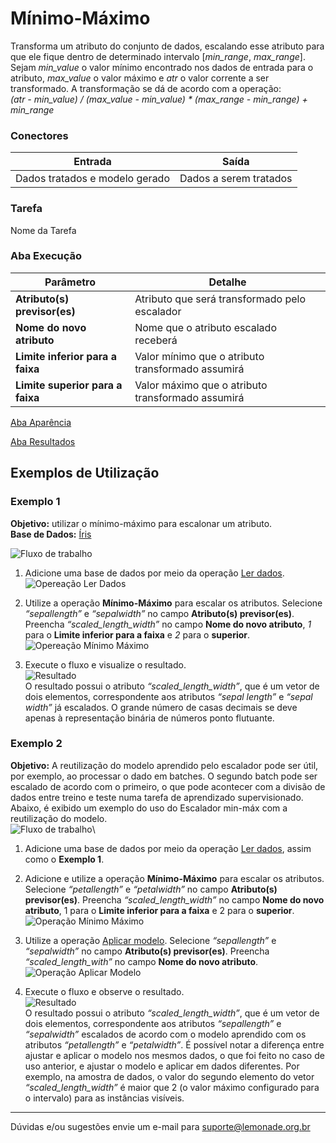 # Mínimo-Máximo

Transforma um atributo do conjunto de dados, escalando esse atributo para que ele fique dentro de determinado intervalo [*min_range*, *max_range*]. Sejam *min_value* o valor mínimo encontrado nos dados de entrada para o atributo, *max_value* o valor máximo e *atr* o valor corrente a ser transformado. A transformação se dá de acordo com a operação:\
*(atr - min_value) / (max_value - min_value) * (max_range - min_range) + min_range*

### Conectores
| Entrada | Saída |
| --- | --- |
| Dados tratados e modelo gerado | Dados a serem tratados |

### Tarefa
Nome da Tarefa

### Aba Execução
| Parâmetro | Detalhe |
| --- | --- |
| **Atributo(s) previsor(es)** | Atributo que será transformado pelo escalador |
| **Nome do novo atributo** | Nome que o atributo escalado receberá |
| **Limite inferior para a faixa** | Valor mínimo que o atributo transformado assumirá |
| **Limite superior para a faixa** | Valor máximo que o atributo transformado assumirá |

[Aba Aparência][1]

[Aba Resultados][2] 

## Exemplos de Utilização
### Exemplo 1
**Objetivo:** utilizar o mínimo-máximo para escalonar um atributo.\
**Base de Dados:** [Íris][3]

![Fluxo de trabalho](/img/spark/pre-processamento-de-dados/redefinir-escala-minimo-maximo/image4.png)

1. Adicione uma base de dados por meio da operação [Ler dados][4].\
![Opereação Ler Dados](/img/spark/pre-processamento-de-dados/redefinir-escala-minimo-maximo/image1.png)

2. Utilize a operação **Mínimo-Máximo** para escalar os atributos. Selecione *“sepallength”* e *“sepalwidth”* no campo **Atributo(s) previsor(es)**. Preencha *“scaled_length_width”* no campo **Nome do novo atributo**, *1* para o **Limite inferior para a faixa** e *2* para o **superior**.\
![Opereação Mínimo Máximo](/img/spark/pre-processamento-de-dados/redefinir-escala-minimo-maximo/image8.png)

3. Execute o fluxo e visualize o resultado.\
![Resultado](/img/spark/pre-processamento-de-dados/redefinir-escala-minimo-maximo/image7.png)\
O resultado possui o atributo *“scaled_length_width”*, que é um vetor de dois elementos, correspondente aos atributos *“sepal length”* e *“sepal width”* já escalados. O grande número de casas decimais se deve apenas à representação binária de números ponto flutuante.

### Exemplo 2

**Objetivo:** A reutilização do modelo aprendido pelo escalador pode ser útil, por exemplo, ao processar o dado em batches. O segundo batch pode ser escalado de acordo com o primeiro, o que pode acontecer com a divisão de dados entre treino e teste numa tarefa de aprendizado supervisionado. Abaixo, é exibido um exemplo do uso do Escalador min-máx com a reutilização do modelo.\
![Fluxo de trabalho](/img/spark/pre-processamento-de-dados/redefinir-escala-minimo-maximo/image2.png)\

1. Adicione uma base de dados por meio da operação [Ler dados][4], assim como o **Exemplo 1**.

2. Adicione e utilize a operação **Mínimo-Máximo** para escalar os atributos. Selecione *“petallength”* e *“petalwidth”* no campo **Atributo(s) previsor(es)**. Preencha *“scaled_length_width”* no campo **Nome do novo atributo**, 1 para o **Limite inferior para a faixa** e 2 para o **superior**.\
![Operação Mínimo Máximo](/img/spark/pre-processamento-de-dados/redefinir-escala-minimo-maximo/image3.png)

3. Utilize a operação [Aplicar modelo][5]. Selecione *“sepallength”* e *“sepalwidth”* no campo **Atributo(s) previsor(es)**. Preencha *“scaled_length_with”* no campo **Nome do novo atributo**.\
![Operação Aplicar Modelo](/img/spark/pre-processamento-de-dados/redefinir-escala-minimo-maximo/image5.png)

4. Execute o fluxo e observe o resultado.\
![Resultado](/img/spark/pre-processamento-de-dados/redefinir-escala-minimo-maximo/image6.png)\
O resultado possui o atributo *“scaled_length_width”*, que é um vetor de dois elementos, correspondente aos atributos *“sepallength”* e *“sepalwidth”* escalados de acordo com o modelo aprendido com os atributos *“petallength”* e *“petalwidth”*. É possível notar a diferença entre ajustar e aplicar o modelo nos mesmos dados, o que foi feito no caso de uso anterior, e ajustar o modelo e aplicar em dados diferentes. Por exemplo, na amostra de dados, o valor do segundo elemento do vetor *“scaled_length_width”* é maior que 2 (o valor máximo configurado para o intervalo) para as instâncias visíveis. 

---
Dúvidas e/ou sugestões envie um e-mail para suporte@lemonade.org.br

[Link na propria pagina]: #link-vem-pra-ca
[1]: /spark/
[2]: /spark/
[3]: /spark/
[4]: /spark/
[5]: /spark/